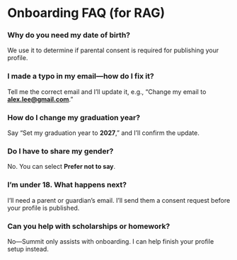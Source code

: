 # Onboarding FAQ (for RAG)

### Why do you need my date of birth?
We use it to determine if parental consent is required for publishing your profile.

### I made a typo in my email—how do I fix it?
Tell me the correct email and I’ll update it, e.g., “Change my email to **alex.lee@gmail.com**.”

### How do I change my graduation year?
Say “Set my graduation year to **2027**,” and I’ll confirm the update.

### Do I have to share my gender?
No. You can select **Prefer not to say**.

### I’m under 18. What happens next?
I’ll need a parent or guardian’s email. I’ll send them a consent request before your profile is published.

### Can you help with scholarships or homework?
No—Summit only assists with onboarding. I can help finish your profile setup instead.